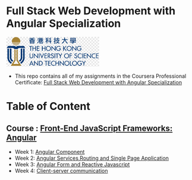 # Full Stack Web Development with Angular Specialization
<img src="./hk-logo.png" width=250>

- This repo contains all of my assignments in the Coursera Professional Certificate: [Full Stack Web Development with Angular Specialization](https://www.coursera.org/learn/angular?specialization=full-stack-mobile-app-development)

# Table of Content
## Course : [Front-End JavaScript Frameworks: Angular](https://github.com/Arham-12336/Meta-Programming-with-JavaScript)
  * Week 1: [Angular Component](https://github.com/Arham-12336/Meta-Programming-with-JavaScript)
  * Week 2: [Angular Services,Routing and Single Page Application](https://github.com/Arham-12336/Meta-Programming-with-JavaScript)
  * Week 3: [Angular Form and Reactive Javascript](https://github.com/Arham-12336/Meta-Programming-with-JavaScript/tree/main/Week%2003)
  * Week 4: [Client-server communication](https://github.com/Arham-12336/Meta-Programming-with-JavaScript/tree/main/Week%2004)
  
